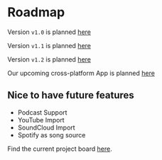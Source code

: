# Roadmap

Version `v1.0` is planned [here](https://github.com/yss14/musicshare/issues/2497)

Version `v1.1` is planned [here](https://github.com/yss14/musicshare/issues/2538)

Version `v1.2` is planned [here](https://github.com/yss14/musicshare/issues/2548)

Our upcoming cross-platform App is planned [here](https://github.com/yss14/musicshare/issues/2549)

## Nice to have future features

-   Podcast Support
-   YouTube Import
-   SoundCloud Import
-   Spotify as song source

Find the current project board [here](https://github.com/yss14/musicshare/projects).
